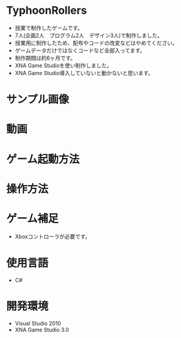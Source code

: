 # TyphoonRollers
- 授業で制作したゲームです。
- 7人(企画2人　プログラム2人　デザイン3人)で制作しました。
- 授業用に制作したため、配布やコードの改変などはやめてください。
- ゲームデータだけではなくコードなど全部入ってます。
- 制作期間は約6ヶ月です。
- XNA Game Studioを使い制作しました。
- XNA Game Studio導入していないと動かないと思います。

# サンプル画像


# 動画

# ゲーム起動方法

# 操作方法

# ゲーム補足
- Xboxコントローラが必要です。

# 使用言語
- C#

# 開発環境
- Visual Studio 2010
- XNA Game Studio 3.0
